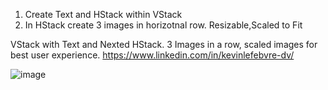 1. Create Text and HStack within VStack
2. In HStack create 3 images in horizotnal row. Resizable,Scaled to Fit

VStack with Text and Nexted HStack. 3 Images in a row, scaled images for best user experience.
https://www.linkedin.com/in/kevinlefebvre-dv/

![image](https://github.com/user-attachments/assets/43e80f43-77e9-49cc-9fbe-b17bf2b78d0c)

